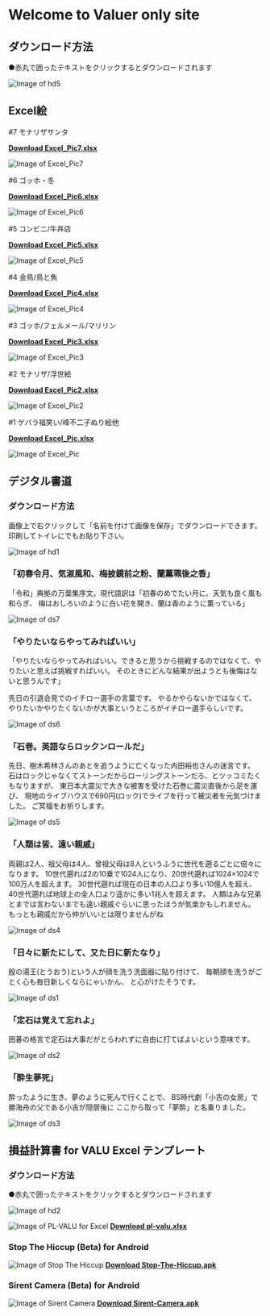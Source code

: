 # Welcome to Valuer only site
## ダウンロード方法
●赤丸で囲ったテキストをクリックするとダウンロードされます

![Image of hd5](/images/hd5.png/)

## Excel絵
#7 モナリザサンタ

[**Download Excel_Pic7.xlsx**](/excel/Excel_Pic7.xlsx)

![Image of Excel_Pic7](/images/excel_pic7.png)

#6 ゴッホ・冬

[**Download Excel_Pic6.xlsx**](/excel/Excel_Pic6.xlsx)

![Image of Excel_Pic6](/images/excel_pic6.png)

#5 コンビニ/牛丼店

[**Download Excel_Pic5.xlsx**](/excel/Excel_Pic5.xlsx)

![Image of Excel_Pic5](/images/excel_pic5.png)

#4 金鳥/鳥と魚

[**Download Excel_Pic4.xlsx**](/excel/Excel_Pic4.xlsx)

![Image of Excel_Pic4](/images/excel_pic4.png)

#3 ゴッホ/フェルメール/マリリン

[**Download Excel_Pic3.xlsx**](/excel/Excel_Pic3.xlsx)

![Image of Excel_Pic3](/images/excel_pic3.png)

#2 モナリザ/浮世絵

[**Download Excel_Pic2.xlsx**](/excel/Excel_Pic2.xlsx)

![Image of Excel_Pic2](/images/excel_pic2.png)

#1 ゲバラ福笑い/峰不二子ぬり絵他

[**Download Excel_Pic.xlsx**](/excel/Excel_Pic.xlsx)

![Image of Excel_Pic](/images/excel_pic.png)

## デジタル書道

### ダウンロード方法
画像上で右クリックして「名前を付けて画像を保存」でダウンロードできます。
印刷してトイレにでもお貼り下さい。

![Image of hd1](/images/hd1.png/)

### 「初春令月、気淑風和、梅披鏡前之粉、蘭薫珮後之香」

「令和」典拠の万葉集序文。現代語訳は「初春のめでたい月に、天気も良く風も和らぎ、
梅はおしろいのように白い花を開き、蘭は香のように薫っている」

![Image of ds7](/images/ds7.png/)

### 「やりたいならやってみればいい」

「やりたいならやってみればいい。できると思うから挑戦するのではなくて、やりたいと思えば挑戦すればいい。
そのときにどんな結果が出ようとも後悔はないと思うんです」

先日の引退会見でのイチロー選手の言葉です。
やるかやらないかではなくて、やりたいかやりたくないかが大事というところがイチロー選手らしいです。

![Image of ds6](/images/ds6.png/)

### 「石巻。英語ならロックンロールだ」

先日、樹木希林さんのあとを追うように亡くなった内田裕也さんの迷言です。
石はロックじゃなくてストーンだからローリングストーンだろ、とツッコミたくもなりますが、
東日本大震災で大きな被害を受けた石巻に震災直後から足を運び、
現地のライブハウスで690円(ロック)でライブを行って被災者を元気づけました。
ご冥福をお祈りします。

![Image of ds5](/images/ds5.png/)

### 「人類は皆、遠い親戚」
両親は2人、祖父母は4人、曾祖父母は8人というふうに世代を遡るごとに倍々になります。
10世代遡れば2の10乗で1024人になり、20世代遡れば1024×1024で100万人を超えます。
30世代遡れば現在の日本の人口より多い10億人を超え、
40世代遡れば地球上の全人口より遥かに多い1兆人を超えます。
人類はみな兄弟とまでは言わないまでも遠い親戚ぐらいに思ったほうが気楽かもしれません。
もっとも親戚だから仲がいいとは限りませんがね

![Image of ds4](/images/ds4.png/)

### 「日々に新たにして、又た日に新たなり」
殷の湯王(とうおう)という人が顔を洗う洗面器に貼り付けて、
毎朝顔を洗うがごとく心も毎日新しくならにゃいかん、
と心がけたそうです。

![Image of ds1](/images/ds1.png/)

### 「定石は覚えて忘れよ」
囲碁の格言で定石は大事だがとらわれずに自由に打てばよいという意味です。

![Image of ds2](/images/ds2.png/)

### 「酔生夢死」
酔ったように生き、夢のように死んで行くことで、
BS時代劇「小吉の女房」で勝海舟の父である小吉が隠居後に
ここから取って「夢酔」と名乗りました。

![Image of ds3](/images/ds3.png/)

## 損益計算書 for VALU Excel テンプレート
### ダウンロード方法

●赤丸で囲ったテキストをクリックするとダウンロードされます

![Image of hd2](/images/hd2.png/)

![Image of PL-VALU for Excel](/images/pl-valu.png)
[**Download pl-valu.xlsx**](/excel/pl-valu.xlsx)

### Stop The Hiccup (Beta) for Android

![Image of Stop The Hiccup](/images/sth.png)
[**Download Stop-The-Hiccup.apk**](https://github.com/eggman108/Stop-The-Hiccup/releases/tag/v0.1-beta.1)

### Sirent Camera (Beta) for Android

![Image of Sirent Camera](/images/camera.png/)
[**Download Sirent-Camera.apk**](https://github.com/eggman108/Sirent-Camera/releases/tag/v0.1-beta.1)
